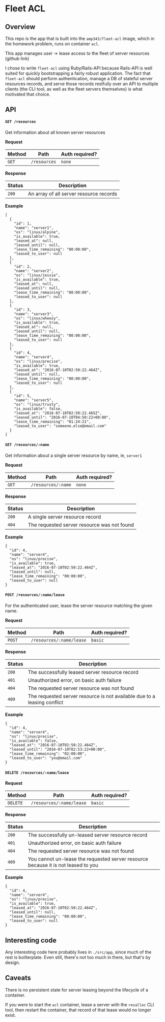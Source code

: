 # Fleet ACL

## Overview

This repo is the app that is built into the `amp343/fleet-acl` image, which
in the homework problem, runs on container `acl`.

This app manages user -> lease access to the fleet of server resources (github link)

I chose to write `fleet-acl` using Ruby/Rails-API because Rails-API is well suited for quickly
bootstrapping a fairly robust application. The fact that `fleet-acl` should perform
authentication, manage a DB of stateful server resources records, and serve
those records restfully over an API to multiple clients (the CLI tool, as well as the
fleet servers themselves) is what motivated that choice.

## API

#### `GET /resources`

Get information about all known server resources

**Request**

| **Method** | **Path** | **Auth required?** |
| --- | --- | --- |
| `GET` | `/resources` | `none` |

**Response**

| **Status** | **Description** |
| --- | --- |
| `200` | An array of all server resource records |

**Example**

```
[
  {
    "id": 1,
    "name": "server1",
    "os": "linux/alpine",
    "is_available": true,
    "leased_at": null,
    "leased_until": null,
    "lease_time_remaining": "00:00:00",
    "leased_to_user": null
  },
  {
    "id": 2,
    "name": "server2",
    "os": "linux/jessie",
    "is_available": true,
    "leased_at": null,
    "leased_until": null,
    "lease_time_remaining": "00:00:00",
    "leased_to_user": null
  },
  {
    "id": 3,
    "name": "server3",
    "os": "linux/wheezy",
    "is_available": true,
    "leased_at": null,
    "leased_until": null,
    "lease_time_remaining": "00:00:00",
    "leased_to_user": null
  },
  {
    "id": 4,
    "name": "server4",
    "os": "linux/precise",
    "is_available": true,
    "leased_at": "2016-07-10T02:50:22.464Z",
    "leased_until": null,
    "lease_time_remaining": "00:00:00",
    "leased_to_user": null
  },
  {
    "id": 5,
    "name": "server5",
    "os": "linux/trusty",
    "is_available": false,
    "leased_at": "2016-07-10T02:50:22.465Z",
    "leased_until": "2016-07-10T04:50:22+00:00",
    "lease_time_remaining": "01:24:21",
    "leased_to_user": "someone.else@email.com"
  }
]
```

#### `GET /resources/:name`

Get information about a single server resource by name,
ie, `server1`

**Request**

| **Method** | **Path** | **Auth required?** |
| --- | --- | --- |
| `GET` | `/resources/:name` | `none` |

**Response**

| **Status** | **Description** |
| --- | --- |
| `200` | A single server resource record |
| `404` | The requested server resource was not found |

**Example**

```
{
  "id": 4,
  "name": "server4",
  "os": "linux/precise",
  "is_available": true,
  "leased_at": "2016-07-10T02:50:22.464Z",
  "leased_until": null,
  "lease_time_remaining": "00:00:00",
  "leased_to_user": null
}
```

#### `POST /resources/:name/lease`

For the authenticated user, lease the server resource matching
the given name.

**Request**

| **Method** | **Path** | **Auth required?** |
| --- | --- | --- |
| `POST` | `/resources/:name/lease` | `basic` |

**Response**

| **Status** | **Description** |
| --- | --- |
| `200` | The successfully leased server resource record |
| `401` | Unauthorized error, on basic auth failure |
| `404` | The requested server resource was not found |
| `409` | The requested server resource is not available due to a leasing conflict |

**Example**

```
{
  "id": 4,
  "name": "server4",
  "os": "linux/precise",
  "is_available": false,
  "leased_at": "2016-07-10T02:50:22.464Z",
  "leased_until": "2016-07-10T02:53:22+00:00",
  "lease_time_remaining": "02:00:00",
  "leased_to_user": "you@email.com"
}
```

#### `DELETE /resources/:name/lease`

**Request**

| **Method** | **Path** | **Auth required?** |
| --- | --- | --- |
| `DELETE` | `/resources/:name/lease` | `basic` |

**Response**

| **Status** | **Description** |
| --- | --- |
| `200` | The successfully un-leased server resource record |
| `401` | Unauthorized error, on basic auth failure |
| `404` | The requested server resource was not found |
| `409` | You cannot un-lease the requested server resource because it is not leased to you |

**Example**

```
{
  "id": 4,
  "name": "server4",
  "os": "linux/precise",
  "is_available": true,
  "leased_at": "2016-07-10T02:50:22.464Z",
  "leased_until": null,
  "lease_time_remaining": "00:00:00",
  "leased_to_user": null
}
```

## Interesting code

Any interesting code here probably lives in `./src/app`, since much of the rest is boilterplate.
Even still, there's not too much in there, but that's by design.

## Caveats

There is no persistent state for server leasing beyond the lifecycle of a container.

If you were to start the `acl` container, lease a server with the `resalloc` CLI tool,
then restart the container, that record of that lease would no longer exist.
